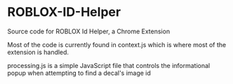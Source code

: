 # ROBLOX-ID-Helper
Source code for ROBLOX Id Helper, a Chrome Extension

Most of the code is currently found in context.js which is where most of the extension is handled.

processing.js is a simple JavaScript file that controls the informational popup when attempting to find a decal's image id
